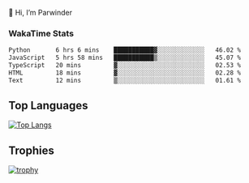 👋 Hi, I’m Parwinder 

### WakaTime Stats

<!--START_SECTION:waka-->

```txt
Python       6 hrs 6 mins    ███████████▓░░░░░░░░░░░░░   46.02 %
JavaScript   5 hrs 58 mins   ███████████▒░░░░░░░░░░░░░   45.07 %
TypeScript   20 mins         ▓░░░░░░░░░░░░░░░░░░░░░░░░   02.53 %
HTML         18 mins         ▓░░░░░░░░░░░░░░░░░░░░░░░░   02.28 %
Text         12 mins         ▒░░░░░░░░░░░░░░░░░░░░░░░░   01.61 %
```

<!--END_SECTION:waka-->

## Top Languages
[![Top Langs](https://github-readme-stats.vercel.app/api/top-langs/?username=officialprosingh&layout=donut-vertical)](https://github.com/anuraghazra/github-readme-stats)

## Trophies
[![trophy](https://github-profile-trophy.vercel.app/?username=officialprosingh)](https://github.com/ryo-ma/github-profile-trophy)
